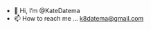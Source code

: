 - 👋 Hi, I’m @KateDatema
- 📫 How to reach me ... k8datema@gmail.com

<!---
KateDatema/KateDatema is a ✨ special ✨ repository because its `README.md` (this file) appears on your GitHub profile.
You can click the Preview link to take a look at your changes.
--->
